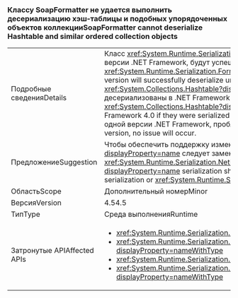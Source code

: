 ### <a name="soapformatter-cannot-deserialize-hashtable-and-similar-ordered-collection-objects"></a><span data-ttu-id="59457-101">Классу SoapFormatter не удается выполнить десериализацию хэш-таблицы и подобных упорядоченных объектов коллекции</span><span class="sxs-lookup"><span data-stu-id="59457-101">SoapFormatter cannot deserialize Hashtable and similar ordered collection objects</span></span>

|   |   |
|---|---|
|<span data-ttu-id="59457-102">Подробные сведения</span><span class="sxs-lookup"><span data-stu-id="59457-102">Details</span></span>|<span data-ttu-id="59457-103">Класс <xref:System.Runtime.Serialization.Formatters.Soap.SoapFormatter?displayProperty=name> не гарантирует, что объекты, сериализованные в одной версии .NET Framework, будут успешно десериализованы в другой версии платформы.</span><span class="sxs-lookup"><span data-stu-id="59457-103">The <xref:System.Runtime.Serialization.Formatters.Soap.SoapFormatter?displayProperty=name> does not guarantee that objects serialized under one .NET Framework version will successfully deserialize under a different version.</span></span> <span data-ttu-id="59457-104">В частности, в некоторые упорядоченные коллекции (например, <xref:System.Collections.Hashtable?displayProperty=name>) добавлены элементы в версиях с 4.0 по 4.5, поэтому объекты этих типов не могут быть десериализованы в .NET Framework 4.0, если бы они были сериализованы в .NET Framework 4.5.</span><span class="sxs-lookup"><span data-stu-id="59457-104">Specifically, some ordered collections (like <xref:System.Collections.Hashtable?displayProperty=name>) added members between 4.0 and 4.5 such that objects of these types cannot deserialize with .NET Framework 4.0 if they were serialized with .NET Framework 4.5.</span></span> <span data-ttu-id="59457-105">Обратите внимание, что если сериализованные данные сериализуются и десериализуются в одной версии .NET Framework, проблемы не возникают.</span><span class="sxs-lookup"><span data-stu-id="59457-105">Note that if the serialized data is both serialized and deserialized with the same .NET Framework version, no issue will occur.</span></span>|
|<span data-ttu-id="59457-106">Предложение</span><span class="sxs-lookup"><span data-stu-id="59457-106">Suggestion</span></span>|<span data-ttu-id="59457-107">Чтобы обеспечить поддержку изменений в .NET Framework, сериализацию <xref:System.Runtime.Serialization.Formatters.Soap.SoapFormatter?displayProperty=name> следует заменить на сериализацию <xref:System.Runtime.Serialization.Formatters.Binary.BinaryFormatter?displayProperty=name> или <xref:System.Runtime.Serialization.NetDataContractSerializer?displayProperty=name>.</span><span class="sxs-lookup"><span data-stu-id="59457-107"><xref:System.Runtime.Serialization.Formatters.Soap.SoapFormatter?displayProperty=name> serialization should be replaced with <xref:System.Runtime.Serialization.Formatters.Binary.BinaryFormatter?displayProperty=name> serialization or <xref:System.Runtime.Serialization.NetDataContractSerializer?displayProperty=name> to be resilient to .NET Framework changes.</span></span>|
|<span data-ttu-id="59457-108">Область</span><span class="sxs-lookup"><span data-stu-id="59457-108">Scope</span></span>|<span data-ttu-id="59457-109">Дополнительный номер</span><span class="sxs-lookup"><span data-stu-id="59457-109">Minor</span></span>|
|<span data-ttu-id="59457-110">Версия</span><span class="sxs-lookup"><span data-stu-id="59457-110">Version</span></span>|<span data-ttu-id="59457-111">4.5</span><span class="sxs-lookup"><span data-stu-id="59457-111">4.5</span></span>|
|<span data-ttu-id="59457-112">Тип</span><span class="sxs-lookup"><span data-stu-id="59457-112">Type</span></span>|<span data-ttu-id="59457-113">Среда выполнения</span><span class="sxs-lookup"><span data-stu-id="59457-113">Runtime</span></span>|
|<span data-ttu-id="59457-114">Затронутые API</span><span class="sxs-lookup"><span data-stu-id="59457-114">Affected APIs</span></span>|<ul><li><xref:System.Runtime.Serialization.Formatters.Soap.SoapFormatter.Serialize(System.IO.Stream,System.Object)?displayProperty=nameWithType></li><li><xref:System.Runtime.Serialization.Formatters.Soap.SoapFormatter.Serialize(System.IO.Stream,System.Object,System.Runtime.Remoting.Messaging.Header[])?displayProperty=nameWithType></li><li><xref:System.Runtime.Serialization.Formatters.Soap.SoapFormatter.Deserialize(System.IO.Stream)?displayProperty=nameWithType></li><li><xref:System.Runtime.Serialization.Formatters.Soap.SoapFormatter.Deserialize(System.IO.Stream,System.Runtime.Remoting.Messaging.HeaderHandler)?displayProperty=nameWithType></li></ul>|

